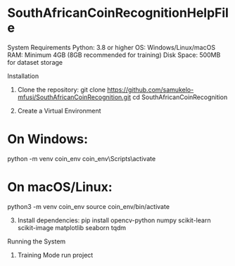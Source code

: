 # SouthAfricanCoinRecognitionHelpFile

System Requirements
Python: 3.8 or higher
OS: Windows/Linux/macOS
RAM: Minimum 4GB (8GB recommended for training)
Disk Space: 500MB for dataset storage

Installation
1. Clone the repository:
   git clone https://github.com/samukelo-mfusi/SouthAfricanCoinRecognition.git
   cd SouthAfricanCoinRecognition

2. Create a Virtual Environment
# On Windows:
python -m venv coin_env
coin_env\Scripts\activate

# On macOS/Linux:
python3 -m venv coin_env
source coin_env/bin/activate

  
3. Install dependencies:
   pip install opencv-python numpy scikit-learn scikit-image matplotlib seaborn tqdm
   
Running the System
1. Training Mode
run project

